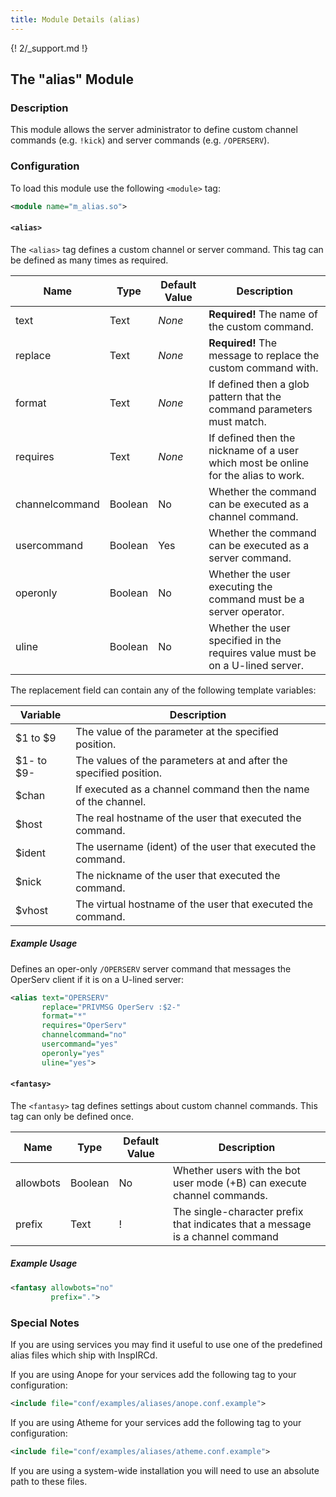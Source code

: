 ```yaml
---
title: Module Details (alias)
---
```


{! 2/_support.md !}

## The "alias" Module

### Description

This module allows the server administrator to define custom channel commands (e.g. `!kick`) and server commands (e.g. `/OPERSERV`).

### Configuration

To load this module use the following `<module>` tag:

```xml
<module name="m_alias.so">
```

#### `<alias>`

The `<alias>` tag defines a custom channel or server command. This tag can be defined as many times as required.

Name           | Type    | Default Value | Description
-------------- | ------- | ------------- | -----------
text           | Text    | *None*        | **Required!** The name of the custom command.
replace        | Text    | *None*        | **Required!** The message to replace the custom command with.
format         | Text    | *None*        | If defined then a glob pattern that the command parameters must match.
requires       | Text    | *None*        | If defined then the nickname of a user which most be online for the alias to work.
channelcommand | Boolean | No            | Whether the command can be executed as a channel command.
usercommand    | Boolean | Yes           | Whether the command can be executed as a server command.
operonly       | Boolean | No            | Whether the user executing the command must be a server operator.
uline          | Boolean | No            | Whether the user specified in the requires value must be on a U-lined server.

The replacement field can contain any of the following template variables:

Variable   | Description
---------- | -----------
$1 to $9   | The value of the parameter at the specified position.
$1- to $9- | The values of the parameters at and after the specified position.
$chan      | If executed as a channel command then the name of the channel.
$host      | The real hostname of the user that executed the command.
$ident     | The username (ident) of the user that executed the command.
$nick      | The nickname of the user that executed the command.
$vhost     | The virtual hostname of the user that executed the command.

##### Example Usage

Defines an oper-only `/OPERSERV` server command that messages the OperServ client if it is on a U-lined server:

```xml
<alias text="OPERSERV"
       replace="PRIVMSG OperServ :$2-"
       format="*"
       requires="OperServ"
       channelcommand="no"
       usercommand="yes"
       operonly="yes"
       uline="yes">
```

#### `<fantasy>`

The `<fantasy>` tag defines settings about custom channel commands. This tag can only be defined once.

Name      | Type    | Default Value | Description
--------- | ------- | ------------- | -----------
allowbots | Boolean | No            | Whether users with the bot user mode (+B) can execute channel commands.
prefix    | Text    | !             | The single-character prefix that indicates that a message is a channel command

##### Example Usage

```xml
<fantasy allowbots="no"
         prefix=".">
```

### Special Notes

If you are using services you may find it useful to use one of the predefined alias files which ship with InspIRCd.

If you are using Anope for your services add the following tag to your configuration:

```xml
<include file="conf/examples/aliases/anope.conf.example">
```

If you are using Atheme for your services add the following tag to your configuration:

```xml
<include file="conf/examples/aliases/atheme.conf.example">
```

If you are using a system-wide installation you will need to use an absolute path to these files.
